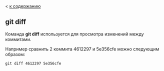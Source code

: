 < [к содержанию](./readme.md)

## git diff

Команда **git diff** используется для просмотра  изменений между коммитами.

Например сравнить 2 коммита 4612297 и 5e356cfe можно следующим образом:

```bash=
git diff 4612297 5e356cfe
```